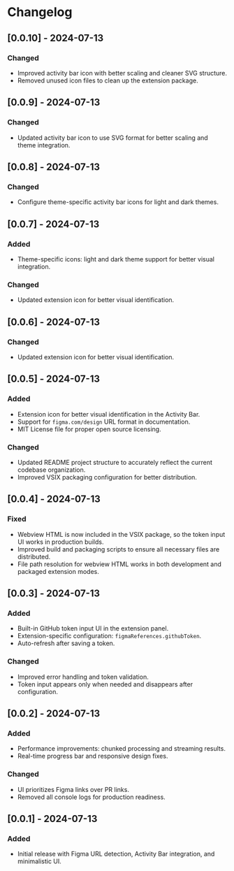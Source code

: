# Changelog

## [0.0.10] - 2024-07-13
### Changed
- Improved activity bar icon with better scaling and cleaner SVG structure.
- Removed unused icon files to clean up the extension package.

## [0.0.9] - 2024-07-13
### Changed
- Updated activity bar icon to use SVG format for better scaling and theme integration.

## [0.0.8] - 2024-07-13
### Changed
- Configure theme-specific activity bar icons for light and dark themes.

## [0.0.7] - 2024-07-13
### Added
- Theme-specific icons: light and dark theme support for better visual integration.
### Changed
- Updated extension icon for better visual identification.

## [0.0.6] - 2024-07-13
### Changed
- Updated extension icon for better visual identification.

## [0.0.5] - 2024-07-13
### Added
- Extension icon for better visual identification in the Activity Bar.
- Support for `figma.com/design` URL format in documentation.
- MIT License file for proper open source licensing.

### Changed
- Updated README project structure to accurately reflect the current codebase organization.
- Improved VSIX packaging configuration for better distribution.

## [0.0.4] - 2024-07-13
### Fixed
- Webview HTML is now included in the VSIX package, so the token input UI works in production builds.
- Improved build and packaging scripts to ensure all necessary files are distributed.
- File path resolution for webview HTML works in both development and packaged extension modes.

## [0.0.3] - 2024-07-13
### Added
- Built-in GitHub token input UI in the extension panel.
- Extension-specific configuration: `figmaReferences.githubToken`.
- Auto-refresh after saving a token.
### Changed
- Improved error handling and token validation.
- Token input appears only when needed and disappears after configuration.

## [0.0.2] - 2024-07-13
### Added
- Performance improvements: chunked processing and streaming results.
- Real-time progress bar and responsive design fixes.
### Changed
- UI prioritizes Figma links over PR links.
- Removed all console logs for production readiness.

## [0.0.1] - 2024-07-13
### Added
- Initial release with Figma URL detection, Activity Bar integration, and minimalistic UI.
